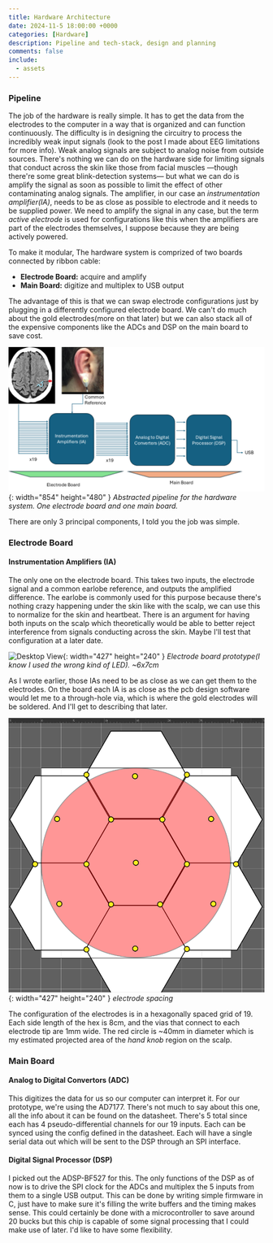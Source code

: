```yaml
---
title: Hardware Architecture
date: 2024-11-5 18:00:00 +0000
categories: [Hardware]
description: Pipeline and tech-stack, design and planning
comments: false
include:
  - assets
---
```


### Pipeline

The job of the hardware is really simple. It has to get the data from the electrodes to the computer in a way that is organized and can function continuously. The difficulty is in designing the circuitry to process the incredibly weak input signals (look to the post I made about EEG limitations for more info). Weak analog signals are subject to analog noise from outside sources. There's nothing we can do on the hardware side for limiting signals that conduct across the skin like those from facial muscles —though there're some great blink-detection systems— but what we can do is amplify the signal as soon as possible to limit the effect of other contaminating analog signals. The amplifier, in our case an *instrumentation amplifier(IA)*, needs to be as close as possible to electrode and it needs to be supplied power. We need to amplify the signal in any case, but the term *active electrode* is used for configurations like this when the amplifiers are part of the electrodes themselves, I suppose because they are being actively powered. 

To make it modular, The hardware system is comprized of two boards connected by ribbon cable:
- **Electrode Board:** acquire and amplify
- **Main Board:** digitize and multiplex to USB output

The advantage of this is that we can swap electrode configurations just by plugging in a differently configured electrode board. We can't do much about the gold electrodes(more on that later) but we can also stack all of the expensive components like the ADCs and DSP on the main board to save cost.

![Desktop View](/assets/img/post-images/hardware_pipeline.png){: width="854" height="480" }
_Abstracted pipeline for the hardware system. One electrode board and one main board._

There are only 3 principal components, I told you the job was simple.

### Electrode Board

#### Instrumentation Amplifiers (IA)

The only one on the electrode board. This takes two inputs, the electrode signal and a common earlobe reference, and outputs the amplified difference. The earlobe is commonly used for this purpose because there's nothing crazy happening under the skin like with the scalp, we can use this to normalize for the skin and heartbeat. There is an argument for having both inputs on the scalp which theoretically would be able to better reject interference from signals conducting across the skin. Maybe I'll test that configuration at a later date.

![Desktop View](/assets/img/post-images/IMG_1136.png){: width="427" height="240" }
_Electrode board prototype(I know I used the wrong kind of LED). ~6x7cm_

As I wrote earlier, those IAs need to be as close as we can get them to the electrodes. On the board each IA is as close as the pcb design software would let me to a through-hole via, which is where the gold electrodes will be soldered. And I'll get to describing that later. 

![Desktop View](/assets/img/post-images/electrode_diagram.png){: width="427" height="240" }
_electrode spacing_

The configuration of the electrodes is in a hexagonally spaced grid of 19. Each side length of the hex is 8cm, and the vias that connect to each electrode tip are 1mm wide. The red circle is ~40mm in diameter which is my estimated projected area of the *hand knob* region on the scalp. 

### Main Board

#### Analog to Digital Convertors (ADC)

This digitizes the data for us so our computer can interpret it. For our prototype, we're using the AD7177. There's not much to say about this one, all the info about it can be found on the datasheet. There's 5 total since each has 4 pseudo-differential channels for our 19 inputs. Each can be synced using the config defined in the datasheet. Each will have a single serial data out which will be sent to the DSP through an SPI interface.


#### Digital Signal Processor (DSP)

I picked out the ADSP-BF527 for this. The only functions of the DSP as of now is to drive the SPI clock for the ADCs and multiplex the 5 inputs from them to a single USB output. This can be done by writing simple firmware in C, just have to make sure it's filling the write buffers and the timing makes sense. This could certainly be done with a microcontroller to save around 20 bucks but this chip is capable of some signal processing that I could make use of later. I'd like to have some flexibility.

